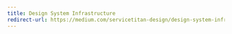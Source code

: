 ```yaml
---
title: Design System Infrastructure
redirect-url: https://medium.com/servicetitan-design/design-system-infrastructure-2f859318fcfd
---
```

